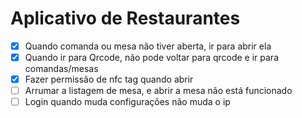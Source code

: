 # Aplicativo de Restaurantes

- [x] Quando comanda ou mesa não tiver aberta, ir para abrir ela
- [x] Quando ir para Qrcode, não pode voltar para qrcode e ir para comandas/mesas
- [x] Fazer permissão de nfc tag quando abrir
- [ ] Arrumar a listagem de mesa, e abrir a mesa não está funcionado
- [ ] Login quando muda configurações não muda o ip
